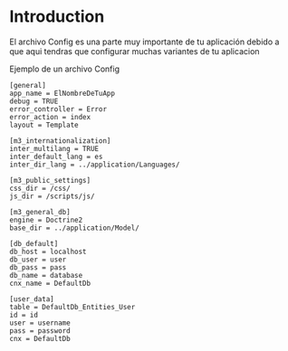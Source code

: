 # Introduction #

El archivo Config es una parte muy importante de tu aplicación debido a que aqui tendras que configurar muchas variantes de tu aplicacion

Ejemplo de un archivo Config
```
[general]
app_name = ElNombreDeTuApp
debug = TRUE
error_controller = Error
error_action = index
layout = Template

[m3_internationalization]
inter_multilang = TRUE
inter_default_lang = es
inter_dir_lang = ../application/Languages/

[m3_public_settings]
css_dir = /css/
js_dir = /scripts/js/

[m3_general_db]
engine = Doctrine2
base_dir = ../application/Model/

[db_default]
db_host = localhost
db_user = user
db_pass = pass
db_name = database
cnx_name = DefaultDb

[user_data]
table = DefaultDb_Entities_User
id = id
user = username
pass = password
cnx = DefaultDb
```